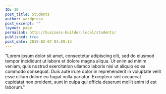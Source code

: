 ```yaml
---
ID: 30
post_title: Students
author: wordpress
post_excerpt: ""
layout: page
permalink: http://business-builder.local/students/
published: true
post_date: 2018-02-07 04:09:13
---
```

"Lorem ipsum dolor sit amet, consectetur adipiscing elit, sed do eiusmod tempor incididunt ut labore et dolore magna aliqua. Ut enim ad minim veniam, quis nostrud exercitation ullamco laboris nisi ut aliquip ex ea commodo consequat. Duis aute irure dolor in reprehenderit in voluptate velit esse cillum dolore eu fugiat nulla pariatur. Excepteur sint occaecat cupidatat non proident, sunt in culpa qui officia deserunt mollit anim id est laborum."